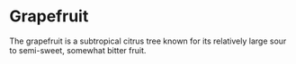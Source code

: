 [title]: # (Grapefruit)
[tags]: # (folder structure)
[priority]: # (1)
# Grapefruit

The grapefruit is a subtropical citrus tree known for its relatively large sour to semi-sweet, somewhat bitter fruit. 
